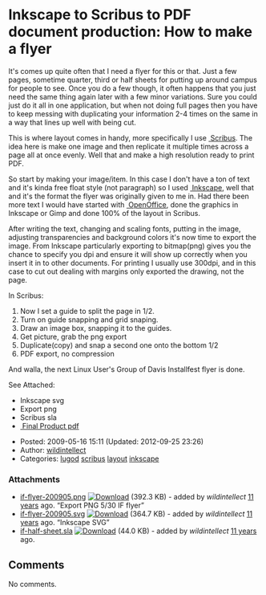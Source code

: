 # Inkscape to Scribus to PDF document production: How to make a flyer

It's comes up quite often that I need a flyer for this or that. Just a few pages, sometime quarter, third or half sheets for putting up around campus for people to see. Once you do a few though, it often happens that you just need the same thing again later with a few minor variations. Sure you could just do it all in one application, but when not doing full pages then you have to keep messing with duplicating your information 2-4 times on the same in a way that lines up well with being cut.

This is where layout comes in handy, more specifically I use <a href="http://www.scribus.net/" class="ext-link"> Scribus</a>. The idea here is make one image and then replicate it multiple times across a page all at once evenly. Well that and make a high resolution ready to print PDF.

So start by making your image/item. In this case I don't have a ton of text and it's kinda free float style (not paragraph) so I used <a href="http://www.inkscape.org/" class="ext-link"> Inkscape</a>, well that and it's the format the flyer was originally given to me in. Had there been more text I would have started with <a href="http://openoffice.org" class="ext-link"> OpenOffice</a>, done the graphics in Inkscape or Gimp and done 100% of the layout in Scribus.

After writing the text, changing and scaling fonts, putting in the image, adjusting transparencies and background colors it's now time to export the image. From Inkscape particularly exporting to bitmap(png) gives you the chance to specify you dpi and ensure it will show up correctly when you insert it in to other documents. For printing I usually use 300dpi, and in this case to cut out dealing with margins only exported the drawing, not the page.

In Scribus:

1.  Now I set a guide to split the page in 1/2.
2.  Turn on guide snapping and grid snaping.
3.  Draw an image box, snapping it to the guides.
4.  Get picture, grab the png export
5.  Duplicate(copy) and snap a second one onto the bottom 1/2
6.  PDF export, no compression

And walla, the next Linux User's Group of Davis Installfest flyer is done.

See Attached:

-   Inkscape svg
-   Export png
-   Scribus sla
-   <a href="http://blog.wildintellect.com/files/lugod/if-flyer-200905.pdf" class="ext-link"> Final Product pdf</a>

<!-- -->

-   Posted: 2009-05-16 15:11 (Updated: 2012-09-25 23:26)
-   Author: [wildintellect](author/wildintellect.html)
-   Categories: [lugod](category/lugod.html) [scribus](category/scribus.html) [layout](category/layout.html) [inkscape](category/inkscape.html)

### Attachments

-   [if-flyer-200905.png](../attachment/blog/ifflyer/if-flyer-200905.png.html "View attachment") <a href="../raw-attachment/blog/ifflyer/if-flyer-200905.png" class="trac-rawlink" title="Download"><img src="../chrome/common/download.png" alt="Download" /></a> (392.3 KB) - added by *wildintellect* <a href="http://192.168.1.113/timeline?from=2009-05-16T15%3A16%3A42-07%3A00&amp;precision=second" class="timeline" title="2009-05-16T15:16:42-07:00 in Timeline">11 years</a> ago. “Export PNG 5/30 IF flyer”
-   [if-flyer-200905.svg](../attachment/blog/ifflyer/if-flyer-200905.svg.html "View attachment") <a href="../raw-attachment/blog/ifflyer/if-flyer-200905.svg" class="trac-rawlink" title="Download"><img src="../chrome/common/download.png" alt="Download" /></a> (364.7 KB) - added by *wildintellect* <a href="http://192.168.1.113/timeline?from=2009-05-21T21%3A33%3A40-07%3A00&amp;precision=second" class="timeline" title="2009-05-21T21:33:40-07:00 in Timeline">11 years</a> ago. “Inkscape SVG”
-   [if-half-sheet.sla](../attachment/blog/ifflyer/if-half-sheet.sla.html "View attachment") <a href="../raw-attachment/blog/ifflyer/if-half-sheet.sla" class="trac-rawlink" title="Download"><img src="../chrome/common/download.png" alt="Download" /></a> (44.0 KB) - added by *wildintellect* <a href="http://192.168.1.113/timeline?from=2009-05-21T21%3A34%3A24-07%3A00&amp;precision=second" class="timeline" title="2009-05-21T21:34:24-07:00 in Timeline">11 years</a> ago.

## Comments

No comments.
